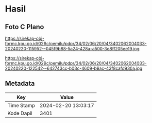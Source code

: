 # Hasil

## Foto C Plano

https://sirekap-obj-formc.kpu.go.id/029c/pemilu/pdpr/34/02/06/20/04/3402062004033-20240220-115952--045f9b88-5a24-428a-a500-3e8ff205ee19.jpg

https://sirekap-obj-formc.kpu.go.id/029c/pemilu/pdpr/34/02/06/20/04/3402062004033-20240220-122542--642743cc-b03c-4609-b9ac-43f8cafd930a.jpg


## Metadata

| Key        | Value               |
| ---------- | ------------------- |
| Time Stamp | 2024-02-20 13:03:17 |
| Kode Dapil | 3401                |



